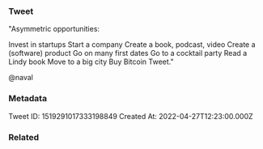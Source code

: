 ### Tweet
"Asymmetric opportunities:

Invest in startups
Start a company
Create a book, podcast, video
Create a (software) product
Go on many first dates
Go to a cocktail party
Read a Lindy book
Move to a big city
Buy Bitcoin
Tweet." 

@naval

### Metadata
Tweet ID: 1519291017333198849
Created At: 2022-04-27T12:23:00.000Z

### Related

